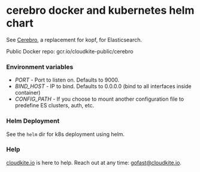 # cerebro docker and kubernetes helm chart

See [Cerebro](https://github.com/lmenezes/cerebro), a replacement for kopf, for Elasticsearch.

Public Docker repo: gcr.io/cloudkite-public/cerebro

### Environment variables

  * *PORT* - Port to listen on. Defaults to 9000.
  * *BIND_HOST* - IP to bind. Defaults to 0.0.0.0 (bind to all interfaces inside container)
  * *CONFIG_PATH* - If you choose to mount another configuration file to predefine ES clusters, auth, etc.


### Helm Deployment
See the `helm` dir for k8s deployment using helm.


### Help
[cloudkite.io](https://cloudkite.io) is here to help. Reach out at any time: gofast@cloudkite.io.
